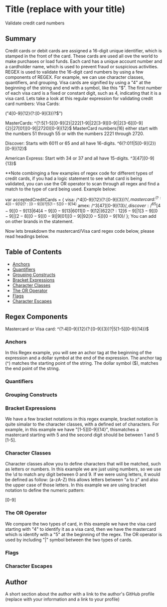 # Title (replace with your title)

Validate credit card numbers
## Summary

Credit cards or debit cards are assigned a 16-digit unique identifier, which is stamped in the front of the card. These cards are used all ove the world to make purchases or load funds. Each card has a unique account number and a cardholder name, which is used to prevent fraud or suspicious activities. REGEX is used to validate the 16-digit card numbers by using a few components of REGEX. For example, we can use character classes, quantifiers, and grouping. Visa cards are signified by using a "4" at the beginning of the string and end with a symbol, like this "$". The first number of each visa card is a fixed or constant digit, such as 4, indicating that it is a visa card. Lets take a look at this regular expression for validating credit card numbers: 
Visa Cards:

("4[0-9]{12}(?:[0-9]{3})?$")

MasterCards: 
^(?:5[1-5][0-9]{2}|222[1-9]|22[3-9][0-9]|2[3-6][0-9]{2}|27[01][0-9]|2720)[0-9]{12}$ 
MasterCard numbers(16) either start with the numbers 51 through 55 or with the numbers 2221 through 2720.

Discover: 
Starts with 6011 or 65 and all have 16-digits. 
^6(?:011|5[0-9]{2})[0-9]{12}$

American Express: 
Start with 34 or 37 and all have 15-digits. 
^3[47][0-9]{13}$

**Note combinging a few examples of regex code for different types of credit cards, if you had a logic statement to see what card is being validated, you can use the  OR operator to scan through all regex and find a match to the type of card being used. Example below: 

var acceptedCreditCards = {
  visa: /^4[0-9]{12}(?:[0-9]{3})?$/,
  mastercard: ^(?:4[0-9]{12}(?:[0-9]{3})?|5[1-5][0-9]{14})$
  amex: /^3[47][0-9]{13}$/,
  discover: /^65[4-9][0-9]{13}|64[4-9][0-9]{13}|6011[0-9]{12}|(622(?:12[6-9]|1[3-9][0-9]|[2-8][0-9][0-9]|9[01][0-9]|92[0-5])[0-9]{10})$/
};
You can add on other brands in the statement. 

Now lets breakdown the mastercard/Visa card regex code below, please read headings below.

## Table of Contents

- [Anchors](#anchors)
- [Quantifiers](#quantifiers)
- [Grouping Constructs](#grouping-constructs)
- [Bracket Expressions](#bracket-expressions)
- [Character Classes](#character-classes)
- [The OR Operator](#the-or-operator)
- [Flags](#flags)
- [Character Escapes](#character-escapes)

## Regex Components
Mastercard or Visa card: ^(?:4[0-9]{12}(?:[0-9]{3})?|5[1-5][0-9]{14})$
### Anchors
In this Regex example, you will see an achor tag at the beginning of the expression and a dollar symbol at the end of the expression. The anchor tag (^) matches the starting point of the string. The dollar symbol ($), matches the end point of the string. 
### Quantifiers

### Grouping Constructs

### Bracket Expressions
We have a few bracket notations in this regex example, bracket notation is quite simalar to the character classes, with a defined set of characters. For example, in this example we have "[1-5][0-9]{14}", thismatches a mastercard starting with 5 and the second digit should be between 1 and 5 [1-5].

### Character Classes
Character classes allow you to define characters that will be matched, such as letters or numbers. In this example we are just using numbers, so we use the \d to match any digit between 0 and 9. If we were using letters, it would be defined as follow:
(a-zA-Z) this allows letters between "a to z" and also the upper case of those letters. In this example we are using bracket notation to define the numeric pattern:

[0-9]

### The OR Operator
We compare the two types of card, in this example we have the visa card starting with "4" to identify it as a visa card, then we have the mastercard which is identify with a "5" at the beginning of the regex. The OR operator is used by including "|" symbol between the two types of cards. 

### Flags

### Character Escapes

## Author

A short section about the author with a link to the author's GitHub profile (replace with your information and a link to your profile)
